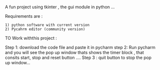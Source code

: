 A fun project using tkinter , the gui module in python ...

Requirements are :
					        
	1) python software with current version 
	2) Pycahrm editor (community version)
									
TO Work withthis project :
 
   Step 1: download the code file and paste it in pycharm
	 step 2: Run pycharm and you will see the pop up window thats shows the timer block , that consits start, stop and reset button ....
	 Step 3 : quit button to stop the pop up window...
